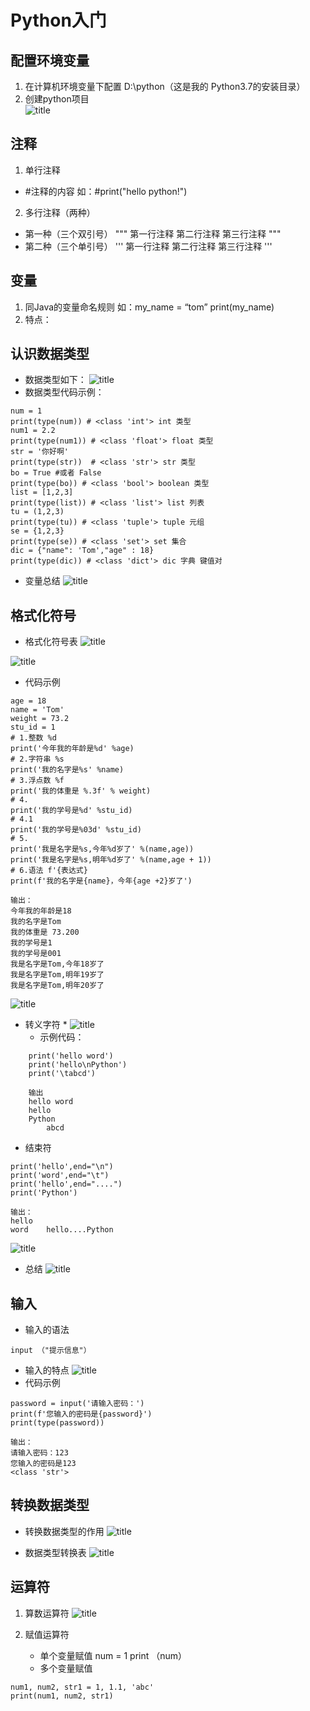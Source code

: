 # Python入门
## 配置环境变量
1. 在计算机环境变量下配置 D:\python（这是我的		Python3.7的安装目录）
2. 创建python项目	
![title](https://raw.githubusercontent.com/XJZ-0707/imge/master/gitnote/2019/09/01/python%E9%A1%B9%E7%9B%AE%E5%88%9B%E5%BB%BA-1567327350471.jpg)
## 注释 
1. 单行注释
*  #注释的内容 如：#print("hello python!")

2. 多行注释（两种）
* 第一种（三个双引号）
 """
第一行注释
第二行注释
第三行注释
"""
* 第二种（三个单引号）
'''
第一行注释
第二行注释
第三行注释
'''
	
## 变量
1. 同Java的变量命名规则
如：my_name = “tom” print(my_name)
2. 特点：

## 认识数据类型
* 数据类型如下：
![title](https://raw.githubusercontent.com/XJZ-0707/imge/master/gitnote/2019/09/01/python%E6%95%B0%E6%8D%AE%E7%B1%BB%E5%9E%8B-1567327399671.jpg) 	
* 数据类型代码示例：
```language
num = 1
print(type(num)) # <class 'int'> int 类型
num1 = 2.2
print(type(num1)) # <class 'float'> float 类型
str = '你好啊'
print(type(str))  # <class 'str'> str 类型
bo = True #或者 False
print(type(bo)) # <class 'bool'> boolean 类型
list = [1,2,3]
print(type(list)) # <class 'list'> list 列表
tu = (1,2,3)
print(type(tu)) # <class 'tuple'> tuple 元组
se = {1,2,3}
print(type(se)) # <class 'set'> set 集合
dic = {"name": 'Tom',"age" : 18}
print(type(dic)) # <class 'dict'> dic 字典 键值对
```


* 变量总结 
![title](https://raw.githubusercontent.com/XJZ-0707/imge/master/gitnote/2019/09/01/python%E5%8F%98%E9%87%8F-1567327418576.jpg)
## 格式化符号
* 格式化符号表
![title](https://raw.githubusercontent.com/XJZ-0707/imge/master/gitnote/2019/09/01/python%E6%A0%BC%E5%BC%8F%E5%8C%96%E7%AC%A6%E5%8F%B7-1567327451081.jpg)

![title](https://raw.githubusercontent.com/XJZ-0707/imge/master/gitnote/2019/09/01/python%E5%AD%97%E7%AC%A6-1567327473338.jpg)

* 代码示例
```language
age = 18
name = 'Tom'
weight = 73.2
stu_id = 1
# 1.整数 %d
print('今年我的年龄是%d' %age)
# 2.字符串 %s
print('我的名字是%s' %name)
# 3.浮点数 %f
print('我的体重是 %.3f' % weight)
# 4.
print('我的学号是%d' %stu_id)
# 4.1
print('我的学号是%03d' %stu_id)
# 5.
print('我是名字是%s,今年%d岁了' %(name,age))
print('我是名字是%s,明年%d岁了' %(name,age + 1))
# 6.语法 f'{表达式}
print(f'我的名字是{name}，今年{age +2}岁了')

输出：
今年我的年龄是18
我的名字是Tom
我的体重是 73.200
我的学号是1
我的学号是001
我是名字是Tom,今年18岁了
我是名字是Tom,明年19岁了
我是名字是Tom,明年20岁了

```
![title](https://raw.githubusercontent.com/XJZ-0707/imge/master/gitnote/2019/09/01/python%20f%E8%A1%A8%E8%BE%BE%E5%BC%8F-1567327498667.jpg)
* 转义字符
	*
	![title](https://raw.githubusercontent.com/XJZ-0707/imge/master/gitnote/2019/09/01/python%E8%BD%AC%E4%B9%89%E5%AD%97%E7%AC%A6-1567327547510.jpg)
	* 示例代码：
```language
	print('hello word')
	print('hello\nPython')
	print('\tabcd')
	
	输出
	hello word
	hello
	Python
	    abcd
```
* 结束符
```language
print('hello',end="\n")
print('word',end="\t")
print('hello',end="....")
print('Python')

输出：
hello
word	hello....Python
```

![title](https://raw.githubusercontent.com/XJZ-0707/imge/master/gitnote/2019/09/01/python%E7%BB%93%E6%9D%9F%E7%AC%A6-1567327581501.jpg)
* 总结
![title](https://raw.githubusercontent.com/XJZ-0707/imge/master/gitnote/2019/09/01/python%E6%A0%BC%E5%BC%8F%E5%8C%96%E6%80%BB%E7%BB%93-1567327593118.jpg)
## 输入
* 输入的语法
```
input （"提示信息"）
```

* 输入的特点
![title](https://raw.githubusercontent.com/XJZ-0707/imge/master/gitnote/2019/09/01/python%20input%E8%BE%93%E5%85%A5-1567327611022.jpg)
* 代码示例
```
password = input('请输入密码：')
print(f'您输入的密码是{password}')
print(type(password))

输出：
请输入密码：123
您输入的密码是123
<class 'str'>

```
## 转换数据类型
* 转换数据类型的作用
![title](https://raw.githubusercontent.com/XJZ-0707/imge/master/gitnote/2019/09/01/python%20%E8%BD%AC%E6%8D%A2%E6%95%B0%E6%8D%AE%E7%B1%BB%E5%9E%8B%E4%BD%9C%E7%94%A8-1567327626968.jpg)

* 数据类型转换表
![title](https://raw.githubusercontent.com/XJZ-0707/imge/master/gitnote/2019/09/01/python%E6%95%B0%E6%8D%AE%E7%B1%BB%E5%9E%8B%E8%BD%AC%E6%8D%A2-1567327640770.jpg)



## 运算符
1. 算数运算符
![title](https://raw.githubusercontent.com/XJZ-0707/imge/master/gitnote/2019/09/02/python%E8%BF%90%E7%AE%97%E7%AC%A62-1567388551393.jpg)

2. 赋值运算符
   * 单个变量赋值
   num = 1
   print （num）
   * 多个变量赋值
```
num1, num2, str1 = 1, 1.1, 'abc'
print(num1, num2, str1)

```




	


